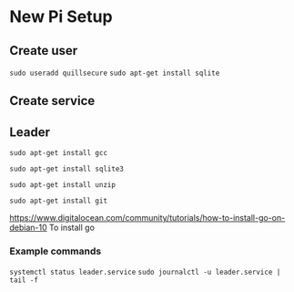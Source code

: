 # New Pi Setup

## Create user
`sudo useradd quillsecure`
`sudo apt-get install sqlite`

## Create service


## Leader
`sudo apt-get install gcc`

`sudo apt-get install sqlite3`

`sudo apt-get install unzip`

`sudo apt-get install git`

https://www.digitalocean.com/community/tutorials/how-to-install-go-on-debian-10
To install go

### Example commands
`systemctl status leader.service`
`sudo journalctl -u leader.service | tail -f`
